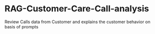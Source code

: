 # RAG-Customer-Care-Call-analysis
Review Calls data from Customer and explains the customer behavior on basis of prompts

